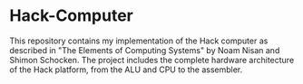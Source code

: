 # Hack-Computer
This repository contains my implementation of the Hack computer as described in "The Elements of Computing Systems" by Noam Nisan and Shimon Schocken. The project includes the complete hardware architecture of the Hack platform, from the ALU and CPU to the assembler.
